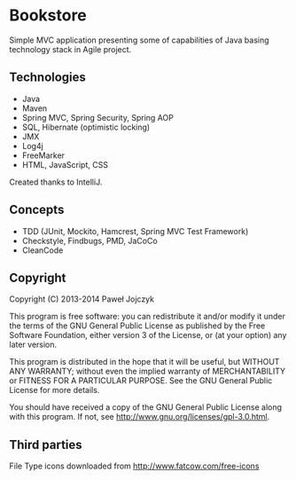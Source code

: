 Bookstore
=========

 Simple MVC application presenting some of capabilities of Java basing
 technology stack in Agile project.

Technologies
------------
 * Java
 * Maven
 * Spring MVC, Spring Security, Spring AOP
 * SQL, Hibernate (optimistic locking)
 * JMX
 * Log4j
 * FreeMarker
 * HTML, JavaScript, CSS

 Created thanks to IntelliJ.

Concepts
--------
 * TDD (JUnit, Mockito, Hamcrest, Spring MVC Test Framework)
 * Checkstyle, Findbugs, PMD, JaCoCo
 * CleanCode

Copyright
---------
 Copyright (C) 2013-2014 Paweł Jojczyk

 This program is free software: you can redistribute it and/or modify
 it under the terms of the GNU General Public License as published by
 the Free Software Foundation, either version 3 of the License, or
 (at your option) any later version.

 This program is distributed in the hope that it will be useful,
 but WITHOUT ANY WARRANTY; without even the implied warranty of
 MERCHANTABILITY or FITNESS FOR A PARTICULAR PURPOSE.  See the
 GNU General Public License for more details.

 You should have received a copy of the GNU General Public License
 along with this program.  If not, see <http://www.gnu.org/licenses/gpl-3.0.html>.

Third parties
-------------
 File Type icons downloaded from http://www.fatcow.com/free-icons
